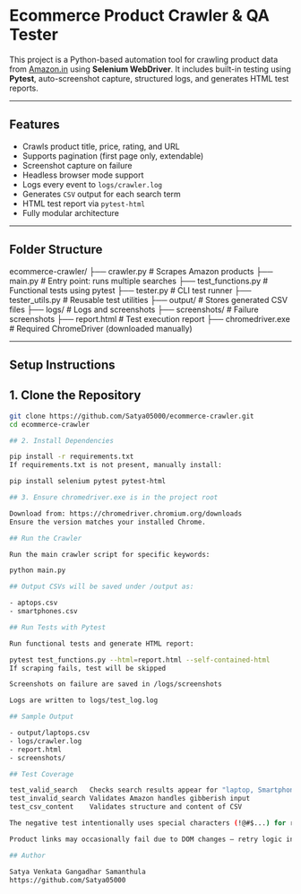 # Ecommerce Product Crawler & QA Tester

This project is a Python-based automation tool for crawling product data from [Amazon.in](https://www.amazon.in) using **Selenium WebDriver**. It includes built-in testing using **Pytest**, auto-screenshot capture, structured logs, and generates HTML test reports.

---

## Features

- Crawls product title, price, rating, and URL
- Supports pagination (first page only, extendable)
- Screenshot capture on failure
- Headless browser mode support
- Logs every event to `logs/crawler.log`
- Generates `CSV` output for each search term
- HTML test report via `pytest-html`
- Fully modular architecture

---

## Folder Structure

ecommerce-crawler/
├── crawler.py # Scrapes Amazon products
├── main.py # Entry point: runs multiple searches
├── test_functions.py # Functional tests using pytest
├── tester.py # CLI test runner
├── tester_utils.py # Reusable test utilities
├── output/ # Stores generated CSV files
├── logs/ # Logs and screenshots
├── screenshots/ # Failure screenshots
├── report.html # Test execution report
├── chromedriver.exe # Required ChromeDriver (downloaded manually)

---

## Setup Instructions

## 1. Clone the Repository

```bash
git clone https://github.com/Satya05000/ecommerce-crawler.git
cd ecommerce-crawler

## 2. Install Dependencies

pip install -r requirements.txt
If requirements.txt is not present, manually install:

pip install selenium pytest pytest-html

## 3. Ensure chromedriver.exe is in the project root

Download from: https://chromedriver.chromium.org/downloads
Ensure the version matches your installed Chrome.

## Run the Crawler

Run the main crawler script for specific keywords:

python main.py

## Output CSVs will be saved under /output as:

- aptops.csv
- smartphones.csv

## Run Tests with Pytest

Run functional tests and generate HTML report:

pytest test_functions.py --html=report.html --self-contained-html
If scraping fails, test will be skipped

Screenshots on failure are saved in /logs/screenshots

Logs are written to logs/test_log.log

## Sample Output

- output/laptops.csv
- logs/crawler.log
- report.html
- screenshots/

## Test Coverage

test_valid_search	Checks search results appear for "laptop, Smartphone"
test_invalid_search	Validates Amazon handles gibberish input
test_csv_content	Validates structure and content of CSV

The negative test intentionally uses special characters (!@#$...) for robustness.

Product links may occasionally fail due to DOM changes — retry logic included.

## Author

Satya Venkata Gangadhar Samanthula
https://github.com/Satya05000
